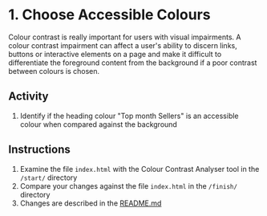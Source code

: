 # 1. Choose Accessible Colours
Colour contrast is really important for users with visual impairments. A colour contrast impairment can affect a user's ability to discern links, buttons or interactive elements on a page and make it difficult to differentiate the foreground content from the background if a poor contrast between colours is chosen.

## Activity
1. Identify if the heading colour "Top month Sellers" is an accessible colour when compared against the background

## Instructions
1. Examine the file `index.html` with the Colour Contrast Analyser tool in the `/start/` directory
1. Compare your changes against the file `index.html` in the `/finish/` directory
1. Changes are described in the [README.md](finish/README.md)
